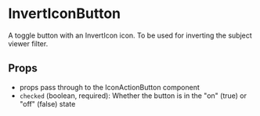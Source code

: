 # InvertIconButton

A toggle button with an InvertIcon icon. To be used for inverting the subject viewer filter.

## Props

- props pass through to the IconActionButton component
- `checked` (boolean, required): Whether the button is in the "on" (true) or "off" (false) state

